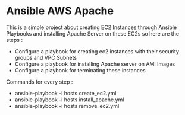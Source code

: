 # Ansible AWS Apache 

This is a simple project about creating EC2 Instances through Ansible Playbooks and installing Apache Server on these EC2s so here are the steps : 

* Configure a playbook for creating ec2 instances with their security groups and VPC Subnets 
* Configure a playbook for installing Apache server on AMI Images
* Configure a playbook for terminating these instances 

Commands for every step : 

* ansible-playbook -i hosts create_ec2.yml
* ansible-playbook -i hosts install_apache.yml
* ansible-playbook -i hosts remove_ec2.yml
